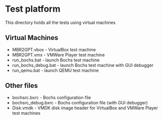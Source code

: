 Test platform
=============

This directory holds all the tests using virtual machines

Virtual Machines
----------------

* MBR2GPT.vbox - VirtualBox test machine
* MBR2GPT.vmx - VMWare Player test machine
* run_bochs.bat - launch Bochs test machine
* run_bochs_debug.bat - launch Bochs test machine with GUI debugger
* run_qemu.bat - launch QEMU test machine

Other files
-----------

* bochsrc.bxrc - Bochs configuration file
* bochsrc_debug.bxrc - Bochs configuration file (with GUI debugger)
* Disk.vmdk - VMDK disk image header for VirtualBox and VMWare Player test machines
